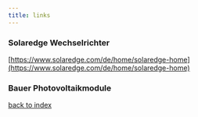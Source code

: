 ```yaml
---
title: links
---
```


### Solaredge Wechselrichter
[https://www.solaredge.com/de/home/solaredge-home](https://www.solaredge.com/de/home/solaredge-home)
### Bauer Photovoltaikmodule


[back to index](../index.md)
